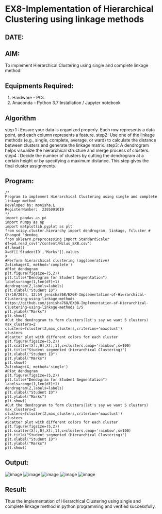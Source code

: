 # EX8-Implementation of Hierarchical Clustering using linkage methods
## DATE:
## AIM:
To implement Hierarchical Clustering using single and complete linkage method

## Equipments Required:
1. Hardware – PCs
2. Anaconda – Python 3.7 Installation / Jupyter notebook

## Algorithm
step 1 : Ensure your data is organized properly. Each row represents a data point, and each
column represents a feature.
step2: Use one of the linkage methods (e.g., single, complete, average, or ward) to calculate
the distance between clusters and generate the linkage matrix.
step3: A dendrogram helps visualize the hierarchical structure and merge process of clusters.
step4 : Decide the number of clusters by cutting the dendrogram at a certain height or by
specifying a maximum distance. This step gives the final cluster assignments.

## Program:
```
/*
Program to implement Hierarchical Clustering using single and complete linkage method
Developed by: monisha.L
RegisterNumber:  2305001019
*/
import pandas as pd
import numpy as np
import matplotlib.pyplot as plt
from scipy.cluster.hierarchy import dendrogram, linkage, fcluster # Changed 'dendog
from sklearn.preprocessing import StandardScaler
df=pd.read_csv('/content/Hclus_EX8.csv')
df.head()
X=df[['StudentID','Marks']].values
X
#Perform hierarchical clustering (agglomerative)
Z=linkage(X, method='complete')
#Plot dendogram
plt.figure(figsize=(5,2))
plt.title("Dendogram for Student Segmentation")
labels=range(1,len(df)+1)
dendrogram(Z,labels=labels)
plt.xlabel("Student ID")
17/10/2024, 12:54 jenisha768/EX08-Implementation-of-Hierarchical-Clustering-using-linkage-methods
https://github.com/jenisha768/EX08-Implementation-of-Hierarchical-Clustering-using-linkage-methods 1/5
plt.ylabel("Marks")
plt.show()
#Cut the dendrogram to form clusters(let's say we want 5 clusters)
max_clusters=2
clusters=fcluster(Z,max_clusters,criterion='maxclust')
clusters
#Scatter plot with different colors for each cluster
plt.figure(figsize=(5,2))
plt.scatter(X[:,0],X[:,1],c=clusters,cmap='rainbow',s=100)
plt.title("Student segmented (Hierarchical Clustering)")
plt.xlabel("Student ID")
plt.ylabel("Marks")
plt.show()
Z=linkage(X, method='single')
#Plot dendogram
plt.figure(figsize=(5,2))
plt.title("Dendogram for Student Segmentation")
labels=range(1,len(df)+1)
dendrogram(Z,labels=labels)
plt.xlabel("Student ID")
plt.ylabel("Marks")
plt.show()
#Cut the dendrogram to form clusters(let's say we want 5 clusters)
max_clusters=2
clusters=fcluster(Z,max_clusters,criterion='maxclust')
clusters
#Scatter plot with different colors for each cluster
plt.figure(figsize=(5,2))
plt.scatter(X[:,0],X[:,1],c=clusters,cmap='rainbow',s=100)
plt.title("Student segmented (Hierarchical Clustering)")
plt.xlabel("Student ID")
plt.ylabel("Marks")
plt.show()
```

## Output:
![image](https://github.com/user-attachments/assets/939d900e-9e2c-4b23-b2d4-20b4fbae77b0)
![image](https://github.com/user-attachments/assets/86c4619b-3806-4089-b2fa-15c4248968ef)
![image](https://github.com/user-attachments/assets/d0831b25-5f34-42d8-999f-0907f35a9055)
![image](https://github.com/user-attachments/assets/cbee935c-5694-436a-998a-e1cd46064636)
![image](https://github.com/user-attachments/assets/03f637aa-4cd1-4c9f-a17f-caf3d1ac2bc9)














## Result:
Thus the implementation of Hierarchical Clustering using single and complete linkage method in python programming and verified successfully.
